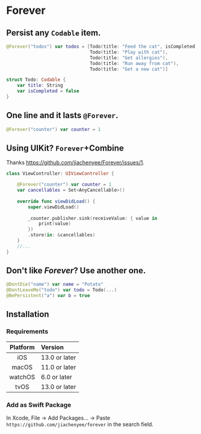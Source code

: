 # Forever
## Persist any `Codable` item.

```swift
@Forever("todos") var todos = [Todo(title: "Feed the cat", isCompleted: true),
                               Todo(title: "Play with cat"),
                               Todo(title: "Get allergies"),
                               Todo(title: "Run away from cat"),
                               Todo(title: "Get a new cat")]
```
```swift
struct Todo: Codable {
    var title: String
    var isCompleted = false
}
```

## One line and it lasts `@Forever`.
```swift
@Forever("counter") var counter = 1
```

## Using UIKit? `Forever`+Combine
Thanks https://github.com/jiachenyee/Forever/issues/1.
```swift
class ViewController: UIViewController {

    @Forever("counter") var counter = 1
    var cancellables = Set<AnyCancellable>()
    
    override func viewDidLoad() {
        super.viewDidLoad()
        
        _counter.publisher.sink(receiveValue: { value in
            print(value)
        })
        .store(in: &cancellables)
    }
    //...
}
```

## Don't like _Forever_? Use another one.
```swift
@DontDie("name") var name = "Potato"
@DontLeaveMe("todo") var todo = Todo(...)
@BePersistent("a") var b = true
```

## Installation
### Requirements
| Platform | Version       |
|:--------:|:--------------|
|   iOS    | 13.0 or later |
|  macOS   | 11.0 or later |
| watchOS  | 6.0 or later  |
|   tvOS   | 13.0 or later |

### Add as Swift Package
In Xcode, File → Add Packages… → Paste `https://github.com/jiachenyee/forever` in the search field.
